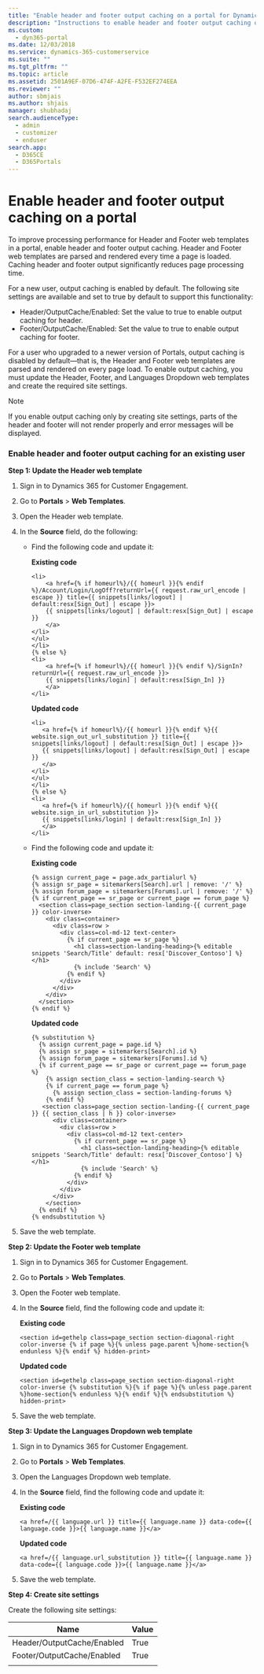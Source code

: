 ```yaml
---
title: "Enable header and footer output caching on a portal for Dynamics 365 for Customer Engagement | MicrosoftDocs"
description: "Instructions to enable header and footer output caching on a portal for existing users."
ms.custom: 
  - dyn365-portal
ms.date: 12/03/2018
ms.service: dynamics-365-customerservice
ms.suite: ""
ms.tgt_pltfrm: ""
ms.topic: article
ms.assetid: 2501A9EF-07D6-474F-A2FE-F532EF274EEA
ms.reviewer: ""
author: sbmjais
ms.author: shjais
manager: shubhadaj
search.audienceType: 
  - admin
  - customizer
  - enduser
search.app: 
  - D365CE
  - D365Portals
---
```


# Enable header and footer output caching on a portal

To improve processing performance for Header and Footer web templates in a portal, enable header and footer output caching. Header and Footer web templates are parsed and rendered every time a page is loaded. Caching header and footer output significantly reduces page processing time.

For a new user, output caching is enabled by default. The following site settings are available and set to true by default to support this functionality:
- Header/OutputCache/Enabled: Set the value to true to enable output caching for header.
- Footer/OutputCache/Enabled: Set the value to true to enable output caching for footer.

For a user who upgraded to a newer version of Portals, output caching is disabled by default&mdash;that is, the Header and Footer web templates are parsed and rendered on every page load. To enable output caching, you must update the Header, Footer, and Languages Dropdown web templates and create the required site settings.

> [!Note]
> If you enable output caching only by creating site settings, parts of the header and footer will not render properly and error messages will be displayed.

### Enable header and footer output caching for an existing user

**Step 1: Update the Header web template**

1. Sign in to Dynamics 365 for Customer Engagement.
2. Go to **Portals** > **Web Templates**.
3. Open the Header web template.
4. In the **Source** field, do the following:
    - Find the following code and update it:
    
        **Existing code**

        ```
        <li>
            <a href={% if homeurl%}/{{ homeurl }}{% endif %}/Account/Login/LogOff?returnUrl={{ request.raw_url_encode | escape }} title={{ snippets[links/logout] | default:resx[Sign_Out] | escape }}>
            {{ snippets[links/logout] | default:resx[Sign_Out] | escape }}
            </a>
        </li>
        </ul>
        </li>
        {% else %}
        <li>
            <a href={% if homeurl%}/{{ homeurl }}{% endif %}/SignIn?returnUrl={{ request.raw_url_encode }}>
            {{ snippets[links/login] | default:resx[Sign_In] }}
            </a>
        </li>
        ```
        
        **Updated code**

         ```
        <li>
            <a href={% if homeurl%}/{{ homeurl }}{% endif %}{{ website.sign_out_url_substitution }} title={{ snippets[links/logout] | default:resx[Sign_Out] | escape }}>
            {{ snippets[links/logout] | default:resx[Sign_Out] | escape }}
            </a>
        </li>
        </ul>
        </li>
        {% else %}
        <li>
            <a href={% if homeurl%}/{{ homeurl }}{% endif %}{{ website.sign_in_url_substitution }}>
            {{ snippets[links/login] | default:resx[Sign_In] }}
            </a>
        </li>
        ```
    - Find the following code and update it:

        **Existing code**
        ```
    	{% assign current_page = page.adx_partialurl %}
		{% assign sr_page = sitemarkers[Search].url | remove: '/' %}
		{% assign forum_page = sitemarkers[Forums].url | remove: '/' %}
		{% if current_page == sr_page or current_page == forum_page %}
		  <section class=page_section section-landing-{{ current_page }} color-inverse>
		    <div class=container>
		      <div class=row >
		        <div class=col-md-12 text-center>
		          {% if current_page == sr_page %}
		            <h1 class=section-landing-heading>{% editable snippets 'Search/Title' default: resx['Discover_Contoso'] %}</h1>
		            {% include 'Search' %}
		          {% endif %}
		        </div>
		      </div>
		    </div>
		  </section>
        {% endif %}
        ```

        **Updated code**

        ```
        {% substitution %}
		  {% assign current_page = page.id %}
		  {% assign sr_page = sitemarkers[Search].id %}
		  {% assign forum_page = sitemarkers[Forums].id %}
		  {% if current_page == sr_page or current_page == forum_page %}
		    {% assign section_class = section-landing-search %}
		    {% if current_page == forum_page %}
		      {% assign section_class = section-landing-forums %}
		    {% endif %}
		   <section class=page_section section-landing-{{ current_page }} {{ section_class | h }} color-inverse>
		      <div class=container>
		        <div class=row >
		          <div class=col-md-12 text-center>
		            {% if current_page == sr_page %}
		              <h1 class=section-landing-heading>{% editable snippets 'Search/Title' default: resx['Discover_Contoso'] %}</h1>
		              {% include 'Search' %}
		            {% endif %}
		          </div>
		        </div>
		      </div>
		    </section>
		  {% endif %}
        {% endsubstitution %}
        ```

5. Save the web template.

**Step 2: Update the Footer web template**

1. Sign in to Dynamics 365 for Customer Engagement.
2. Go to **Portals** > **Web Templates**.
3. Open the Footer web template.
4. In the **Source** field, find the following code and update it:
    
    **Existing code**
    
    ```
    <section id=gethelp class=page_section section-diagonal-right color-inverse {% if page %}{% unless page.parent %}home-section{% endunless %}{% endif %} hidden-print>
    ```

    **Updated code**

    ```
    <section id=gethelp class=page_section section-diagonal-right color-inverse {% substitution %}{% if page %}{% unless page.parent %}home-section{% endunless %}{% endif %}{% endsubstitution %} hidden-print>
    ```

5. Save the web template.

**Step 3: Update the Languages Dropdown web template**

1. Sign in to Dynamics 365 for Customer Engagement.
2. Go to **Portals** > **Web Templates**.
3. Open the Languages Dropdown web template.
4. In the **Source** field, find the following code and update it:
    
    **Existing code**

    ```
    <a href=/{{ language.url }} title={{ language.name }} data-code={{ language.code }}>{{ language.name }}</a>
    ```

    **Updated code**

    ```
    <a href=/{{ language.url_substitution }} title={{ language.name }} data-code={{ language.code }}>{{ language.name }}</a>
    ```

5. Save the web template.

**Step 4: Create site settings**

Create the following site settings:

|Name|Value|
|----|-----|
|Header/OutputCache/Enabled|True|
|Footer/OutputCache/Enabled|True|
|||
